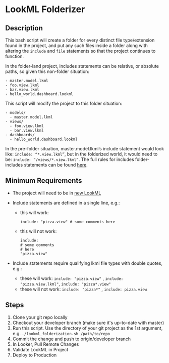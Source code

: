 # LookML Folderizer

## Description
This bash script will create a folder for every distinct file type/extension found in the project, and put any such files inside a folder along with altering the `include` and `file` statements so that the project continues to function.

In the folder-land project, includes statements can be relative, or absolute paths, so given this non-folder situation:
```
- master.model.lkml
- foo.view.lkml
- bar.view.lkml
- hello_world.dashboard.lookml
```
This script will modify the project to this folder situation:
```
- models/
  - master.model.lkml
- views/
  - foo.view.lkml
  - bar.view.lkml
- dashboards/
  - hello_world.dashboard.lookml
```
In the pre-folder situation, master.model.lkml’s include statement would look like: `include: “*.view.lkml”`, but in the folderized world, it would need to be: `include: “/views/*.view.lkml”`. The full rules for includes folder-includes statements can be found [here](https://docs.looker.com/data-modeling/getting-started/ide-folders#using_include_with_ide_folders). 


## Minimum Requirements
- The project will need to be in [new LookML](https://discourse.looker.com/t/new-lookml-deep-dive-into-the-new-syntax-and-the-new-ide/3539)
- Include statements are defined in a single line, e.g.:
  - this will work:
    ```
    include: "pizza.view" # some comments here
    ```
  - this will not work:
    ```
    include:
    # some comments
    # here
    "pizza.view"
    ```

- Include statements require qualifying lkml file types with double quotes, e.g.:
  - these will work: `include: "pizza.view"` , `include: "pizza.view.lkml"`, `include: "pizza*.view"`
  - these will not work: `include: "pizza*"` , `include: pizza.view`


## Steps
1. Clone your git repo locally
2. Checkout your developer branch (make sure it's up-to-date with master)
3. Run this script. Use the directory of your git project as the 1st argument, e.g. `./lookml_folderization.sh /path/to/repo`
4. Commit the change and push to origin/developer branch
5. In Looker, Pull Remote Changes
6. Validate LookML in Project
7. Deploy to Production
